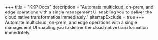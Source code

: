 +++
title = "KKP Docs"
description = "Automate multicloud, on-prem, and edge operations with a single management UI enabling you to deliver the cloud native transformation immediately."
sitemapExclude = true
+++
Automate multicloud, on-prem, and edge operations with a single management UI enabling you to deliver the cloud native transformation immediately.
